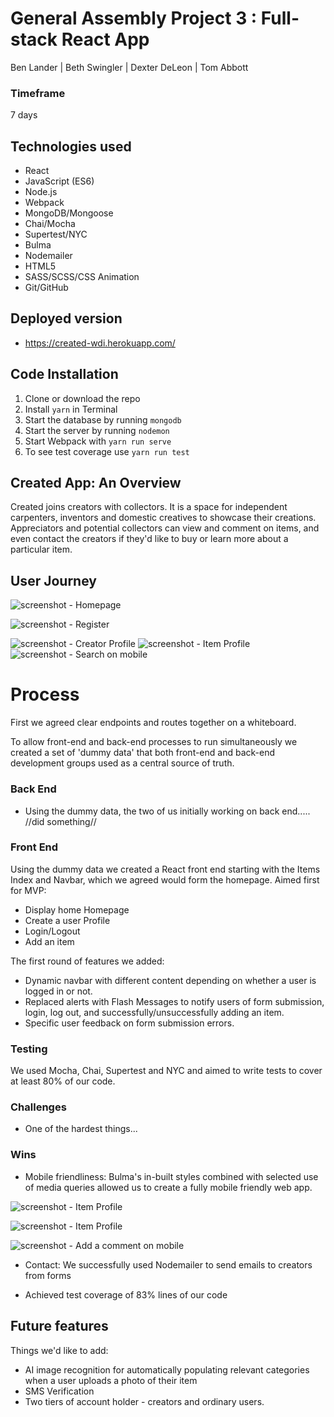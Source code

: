 # General Assembly Project 3 : Full-stack React App

Ben Lander | Beth Swingler | Dexter DeLeon | Tom Abbott

### Timeframe
7 days

## Technologies used

* React
* JavaScript (ES6)
* Node.js
* Webpack
* MongoDB/Mongoose
* Chai/Mocha
* Supertest/NYC
* Bulma
* Nodemailer
* HTML5
* SASS/SCSS/CSS Animation
* Git/GitHub

## Deployed version
- https://created-wdi.herokuapp.com/

## Code Installation

1. Clone or download the repo
2. Install ```yarn``` in Terminal
3. Start the database by running ```mongodb```
4. Start the server by running ```nodemon```
5. Start Webpack with ```yarn run serve```
6. To see test coverage use ```yarn run test```


## Created App: An Overview
Created joins creators with collectors. It is a space for independent carpenters, inventors and domestic creatives to showcase their creations. Appreciators and potential collectors can view and comment on items, and even contact the creators if they'd like to buy or learn more about a particular item.

## User Journey

![screenshot - Homepage](https://user-images.githubusercontent.com/44749113/52853728-5cf24900-3114-11e9-9eba-a4882e38fd43.png)

![screenshot - Register](link)

![screenshot - Creator Profile](link)
![screenshot - Item Profile](link)
![screenshot - Search on mobile](https://user-images.githubusercontent.com/44749113/52854336-01c15600-3116-11e9-9b4f-f22e1e83a925.png)



# Process

First we agreed clear endpoints and routes together on a whiteboard.

To allow front-end and back-end processes to run simultaneously we created a set of 'dummy data' that both front-end and back-end development groups used as a central source of truth.

### Back End
- Using the dummy data, the two of us initially working on back end..... //did something//

### Front End
Using the dummy data we created a React front end starting with the Items Index and Navbar, which we agreed would form the homepage.
Aimed first for MVP:
- Display home Homepage
- Create a user Profile
- Login/Logout
- Add an item

The first round of features we added:
- Dynamic navbar with different content depending on whether a user is logged in or not.
- Replaced alerts with Flash Messages to notify users of form submission, login, log out, and successfully/unsuccessfully adding an item.
- Specific user feedback on form submission errors.


### Testing
We used Mocha, Chai, Supertest and NYC and aimed to write tests to cover at least 80% of our code.

### Challenges

- One of the hardest things...

### Wins

- Mobile friendliness: Bulma's in-built styles combined with selected use of media queries allowed us to create a fully mobile friendly web app.


![screenshot - Item Profile](https://user-images.githubusercontent.com/44749113/52854796-92e4fc80-3117-11e9-86ab-d8e9e798c07d.png)

![screenshot - Item Profile](https://user-images.githubusercontent.com/44749113/52854944-fd963800-3117-11e9-8dbf-ffa2fd604a1f.png)

![screenshot - Add a comment on mobile](https://user-images.githubusercontent.com/44749113/52854728-48638000-3117-11e9-9723-7b862f19a642.png)

- Contact: We successfully used Nodemailer to send emails to creators from forms


- Achieved test coverage of 83% lines of our code

## Future features

Things we'd like to add:

- AI image recognition for automatically populating relevant categories when a user uploads a photo of their item
- SMS Verification
- Two tiers of account holder - creators and ordinary users. 
